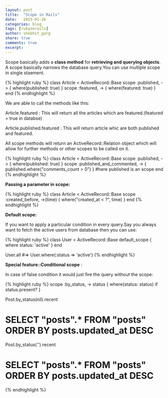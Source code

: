 ```yaml
---
layout: post
title:  "Scope in Rails"
date:   2015-01-26
categories: blog
tags: [rubyonrails]
author: shobhit_garg
share: true
comments: true
excerpt:
---
```


Scope basically adds a __class method__ for __retrieving and querying objects__. A scope basically narrows the database query.You can use multiple scope in single staement.


{% highlight ruby %}
class Article < ActiveRecord::Base
  scope :published, -> { where(published: true) }
  scope :featured, -> { where(featured: true) }
end
{% endhighlight %}

We are able to call the methods like this:

Article.featured : This will return all the articles which are featured.(featured = true in databse)

Article.published.featured : This will return article whic are both published and featured.



All scope methods will return an ActiveRecord::Relation object which will allow for further methods or other scopes to be called on it.

{% highlight ruby %}
 class Article < ActiveRecord::Base
  scope :published,               -> { where(published: true) }
  scope :published_and_commented, -> { published.where("comments_count > 0") } #here published is an scope
end
{% endhighlight %}


__Passing a parameter in scope:__

{% highlight ruby %}
class Article < ActiveRecord::Base
  scope :created_before, ->(time) { where("created_at < ?", time) }
end
{% endhighlight %}

__Default scope:__


If you want to apply a particular condition in every query.Say you always want to fetch the active users from database then you can use:

{% highlight ruby %}
class User < ActiveRecord::Base
  default_scope { where status: 'active' }
end

User.all #=> User.where(:status => 'active') 
{% endhighlight %}


__Special feature::Conditional scope__ :

In case of false condition it would just fire the query without the scope:


{% highlight ruby %}
scope :by_status, -> status { where(status: status) if status.present? }

Post.by_status(nil).recent
# SELECT "posts".* FROM "posts" ORDER BY posts.updated_at DESC

Post.by_status('').recent
# SELECT "posts".* FROM "posts" ORDER BY posts.updated_at DESC

{% endhighlight %}







